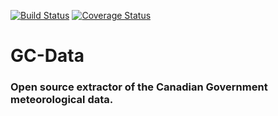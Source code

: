 [![Build Status](https://travis-ci.com/Mukki/gc-data.svg?branch=master)](https://travis-ci.com/Mukki/gc-data)
[![Coverage Status](https://coveralls.io/repos/github/Mukki/gc-data/badge.svg?branch=master)](https://coveralls.io/github/Mukki/gc-data?branch=master)

# GC-Data 

### Open source extractor of the Canadian Government meteorological data.

